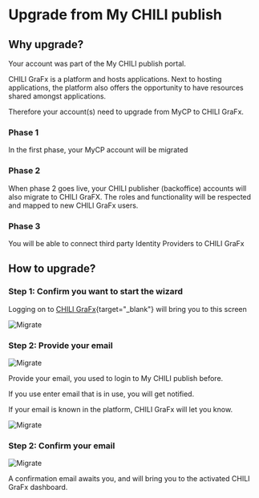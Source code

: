 # Upgrade from My CHILI publish

## Why upgrade?

Your account was part of the My CHILI publish portal. 

CHILI GraFx is a platform and hosts applications. Next to hosting applications, the platform also offers the opportunity to have resources shared amongst applications.

Therefore your account(s) need to upgrade from MyCP to CHILI GraFx.
    
### Phase 1

In the first phase, your MyCP account will be migrated

### Phase 2

When phase 2 goes live, your CHILI publisher (backoffice) accounts will also migrate to CHILI GraFX.
The roles and functionality will be respected and mapped to new CHILI GraFx users.

### Phase 3

You will be able to connect third party Identity Providers to CHILI GraFx

## How to upgrade?

### Step 1: Confirm you want to start the wizard

Logging on to [CHILI GraFx](https://chiligrafx.com){target="_blank"} will bring you to this screen

![Migrate](https://chilipublishdocs.imgix.net/CHILI_GraFx/migrate5.png?w=690)


### Step 2: Provide your email

![Migrate](https://chilipublishdocs.imgix.net/CHILI_GraFx/migrate2.png?w=690)

Provide your email, you used to login to My CHILI publish before.

If you use enter email that is in use, you will get notified.

If your email is known in the platform, CHILI GraFx will let you know.

![Migrate](https://chilipublishdocs.imgix.net/CHILI_GraFx/migrate4.png?w=250)


### Step 2: Confirm your email

![Migrate](https://chilipublishdocs.imgix.net/CHILI_GraFx/migrate3.png?w=690)

A confirmation email awaits you, and will bring you to the activated CHILI GraFx dashboard.